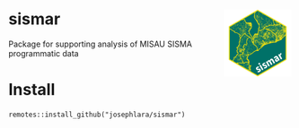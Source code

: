 # sismar <a href="https://usaid-mozambique.github.io/sismar/"><img src="man/figures/logo.png" align="right" height="120" alt="sismar website" /></a>

Package for supporting analysis of MISAU SISMA programmatic data

# Install
```{r}
remotes::install_github("josephlara/sismar")
```
